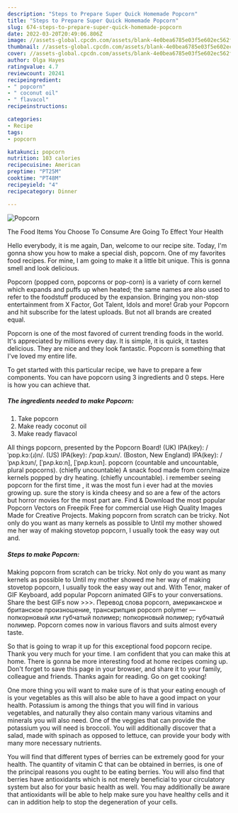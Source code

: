 ```yaml
---
description: "Steps to Prepare Super Quick Homemade Popcorn"
title: "Steps to Prepare Super Quick Homemade Popcorn"
slug: 674-steps-to-prepare-super-quick-homemade-popcorn
date: 2022-03-20T20:49:06.806Z
image: //assets-global.cpcdn.com/assets/blank-4e0bea6785e03f5e602ec562f230caae08da540cada707380b4fe1bbebba43da.png
thumbnail: //assets-global.cpcdn.com/assets/blank-4e0bea6785e03f5e602ec562f230caae08da540cada707380b4fe1bbebba43da.png
cover: //assets-global.cpcdn.com/assets/blank-4e0bea6785e03f5e602ec562f230caae08da540cada707380b4fe1bbebba43da.png
author: Olga Hayes
ratingvalue: 4.7
reviewcount: 20241
recipeingredient:
- " popcorn"
- " coconut oil"
- " flavacol"
recipeinstructions:

categories:
- Recipe
tags:
- popcorn

katakunci: popcorn 
nutrition: 103 calories
recipecuisine: American
preptime: "PT25M"
cooktime: "PT48M"
recipeyield: "4"
recipecategory: Dinner

---
```



![Popcorn](//assets-global.cpcdn.com/assets/blank-4e0bea6785e03f5e602ec562f230caae08da540cada707380b4fe1bbebba43da.png)

The Food Items You Choose To Consume Are Going To Effect Your Health

Hello everybody, it is me again, Dan, welcome to our recipe site. Today, I'm gonna show you how to make a special dish, popcorn. One of my favorites food recipes. For mine, I am going to make it a little bit unique. This is gonna smell and look delicious.

Popcorn (popped corn, popcorns or pop-corn) is a variety of corn kernel which expands and puffs up when heated; the same names are also used to refer to the foodstuff produced by the expansion. Bringing you non-stop entertainment from X Factor, Got Talent, Idols and more! Grab your Popcorn and hit subscribe for the latest uploads. But not all brands are created equal.

Popcorn is one of the most favored of current trending foods in the world. It's appreciated by millions every day. It is simple, it is quick, it tastes delicious. They are nice and they look fantastic. Popcorn is something that I've loved my entire life.


To get started with this particular recipe, we have to prepare a few components. You can have popcorn using 3 ingredients and 0 steps. Here is how you can achieve that.

<!--inarticleads1-->

##### The ingredients needed to make Popcorn:

1. Take  popcorn
1. Make ready  coconut oil
1. Make ready  flavacol


All things popcorn, presented by the Popcorn Board! (UK) IPA(key): /ˈpɒp.kɔː(ɹ)n/. (US) IPA(key): /ˈpɑp.kɔɹn/. (Boston, New England) IPA(key): /ˈpʌp.kɔɹn/, [ˈpʌp.kɒːn], [ˈpʌp.kɔɹn]. popcorn (countable and uncountable, plural popcorns). (chiefly uncountable) A snack food made from corn/maize kernels popped by dry heating. (chiefly uncountable). i remember seeing popcorn for the first time , it was the most fun i ever had at the movies growing up. sure the story is kinda cheesy and so are a few of the actors but horror movies for the most part are. Find &amp; Download the most popular Popcorn Vectors on Freepik Free for commercial use High Quality Images Made for Creative Projects. Making popcorn from scratch can be tricky. Not only do you want as many kernels as possible to Until my mother showed me her way of making stovetop popcorn, I usually took the easy way out and. 

<!--inarticleads2-->

##### Steps to make Popcorn:



Making popcorn from scratch can be tricky. Not only do you want as many kernels as possible to Until my mother showed me her way of making stovetop popcorn, I usually took the easy way out and. With Tenor, maker of GIF Keyboard, add popular Popcorn animated GIFs to your conversations. Share the best GIFs now &gt;&gt;&gt;. Перевод слова popcorn, американское и британское произношение, транскрипция popcorn polymer — попкорновый или губчатый полимер; попкорновый полимер; губчатый полимер. Popcorn comes now in various flavors and suits almost every taste. 

So that is going to wrap it up for this exceptional food popcorn recipe. Thank you very much for your time. I am confident that you can make this at home. There is gonna be more interesting food at home recipes coming up. Don't forget to save this page in your browser, and share it to your family, colleague and friends. Thanks again for reading. Go on get cooking!

One more thing you will want to make sure of is that your eating enough of is your vegetables as this will also be able to have a good impact on your health. Potassium is among the things that you will find in various vegetables, and naturally they also contain many various vitamins and minerals you will also need. One of the veggies that can provide the potassium you will need is broccoli. You will additionally discover that a salad, made with spinach as opposed to lettuce, can provide your body with many more necessary nutrients.

You will find that different types of berries can be extremely good for your health. The quantity of vitamin C that can be obtained in berries, is one of the principal reasons you ought to be eating berries. You will also find that berries have antioxidants which is not merely beneficial to your circulatory system but also for your basic health as well. You may additionally be aware that antioxidants will be able to help make sure you have healthy cells and it can in addition help to stop the degeneration of your cells.

